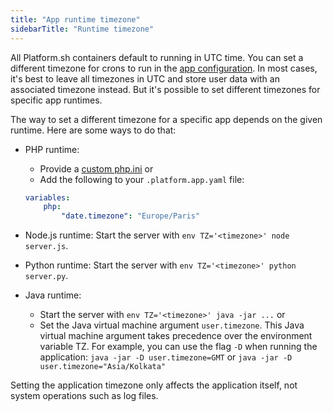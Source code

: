 ```yaml
---
title: "App runtime timezone"
sidebarTitle: "Runtime timezone"
---
```


All Platform.sh containers default to running in UTC time.
You can set a different timezone for crons to run in the [app configuration](./app-reference.md).
In most cases, it's best to leave all timezones in UTC and store user data with an associated timezone instead.
But it's possible to set different timezones for specific app runtimes.

The way to set a different timezone for a specific app depends on the given runtime.
Here are some ways to do that:
* PHP runtime:
  * Provide a [custom php.ini](/languages/php/ini.md) or
  * Add the following to your `.platform.app.yaml` file:

  ```yaml
  variables:
      php:
          "date.timezone": "Europe/Paris"
  ``` 
* Node.js runtime: Start the server with `env TZ='<timezone>' node server.js`.
* Python runtime: Start the server with `env TZ='<timezone>' python server.py`.
* Java runtime:
  * Start the server with `env TZ='<timezone>' java -jar ...` or
  * Set the Java virtual machine argument `user.timezone`.
    This Java virtual machine argument takes precedence over the environment variable TZ.
    For example, you can use the flag `-D` when running the application:
    `java -jar -D user.timezone=GMT` or `java -jar -D user.timezone="Asia/Kolkata"`

Setting the application timezone only affects the application itself, not system operations such as log files.
